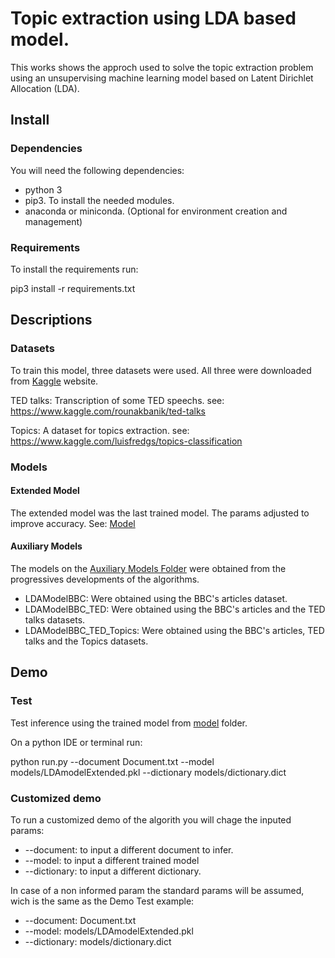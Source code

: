 # Topic extraction using LDA based model.

This works shows the approch used to solve the topic extraction problem using an unsupervising machine learning model based on Latent Dirichlet Allocation (LDA).

## Install

### Dependencies

You will need the following dependencies:
- python 3
- pip3. To install the needed modules.
- anaconda or miniconda. (Optional for environment creation and management)

### Requirements

To install the requirements run:

pip3 install -r requirements.txt

## Descriptions

### Datasets

To train this model, three datasets were used. All three were downloaded from [Kaggle](https://kaggle.com) website.

TED talks: Transcription of some TED speechs.
see: https://www.kaggle.com/rounakbanik/ted-talks

Topics: A dataset for topics extraction.
see: https://www.kaggle.com/luisfredgs/topics-classification

### Models

#### Extended Model
The extended model was the last trained model. The params adjusted to improve accuracy.
See: [Model](./models)

#### Auxiliary Models

The models on the [Auxiliary Models Folder](./models/auxiliaryModels) were obtained from the progressives developments of the algorithms.
- LDAModelBBC: Were obtained using the BBC's articles dataset.
- LDAModelBBC_TED: Were obtained using the BBC's articles and the TED talks datasets.
- LDAModelBBC_TED_Topics: Were obtained using the BBC's articles, TED talks and the Topics datasets.

## Demo

### Test

Test inference using the trained model from [model](./models) folder.

On a python IDE or terminal run:

python run.py  --document Document.txt --model models/LDAmodelExtended.pkl --dictionary models/dictionary.dict 

### Customized demo

To run a customized demo of the algorith you will chage the inputed params:
- --document: to input a different document to infer.
- --model: to input a different trained model
- --dictionary: to input a different dictionary.

In case of a non informed param the standard params will be assumed, wich is the same as the Demo Test example:
- --document: Document.txt
- --model: models/LDAmodelExtended.pkl
- --dictionary: models/dictionary.dict
